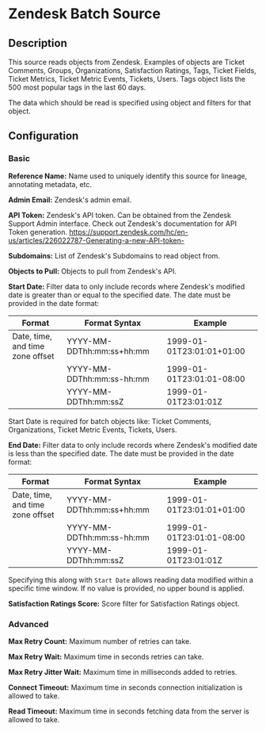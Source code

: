 # Zendesk Batch Source


Description
-----------
This source reads objects from Zendesk.
Examples of objects are Ticket Comments, Groups, Organizations, Satisfaction Ratings, Tags, Ticket Fields,
Ticket Metrics, Ticket Metric Events, Tickets, Users.
Tags object lists the 500 most popular tags in the last 60 days.

The data which should be read is specified using object and filters for that object.

Configuration
-------------

### Basic

**Reference Name:** Name used to uniquely identify this source for lineage, annotating metadata, etc.

**Admin Email:** Zendesk's admin email.

**API Token:** Zendesk's API token. Can be obtained from the Zendesk Support Admin interface.
Check out Zendesk's documentation for API Token generation.
https://support.zendesk.com/hc/en-us/articles/226022787-Generating-a-new-API-token-

**Subdomains:** List of Zendesk's Subdomains to read object from.

**Objects to Pull:** Objects to pull from Zendesk's API.

**Start Date:** Filter data to only include records where Zendesk's modified date is greater than 
or equal to the specified date. The date must be provided in the date format:

|              Format              |       Format Syntax       |          Example          |
| -------------------------------- | ------------------------- | ------------------------- |
| Date, time, and time zone offset | YYYY-MM-DDThh:mm:ss+hh:mm | 1999-01-01T23:01:01+01:00 |
|                                  | YYYY-MM-DDThh:mm:ss-hh:mm | 1999-01-01T23:01:01-08:00 |
|                                  | YYYY-MM-DDThh:mm:ssZ      | 1999-01-01T23:01:01Z      |

Start Date is required for batch objects like: Ticket Comments, Organizations, Ticket Metric Events, Tickets, Users.

**End Date:** Filter data to only include records where Zendesk's modified date is less than 
the specified date. The date must be provided in the date format:

|              Format              |       Format Syntax       |          Example          |
| -------------------------------- | ------------------------- | ------------------------- |
| Date, time, and time zone offset | YYYY-MM-DDThh:mm:ss+hh:mm | 1999-01-01T23:01:01+01:00 |
|                                  | YYYY-MM-DDThh:mm:ss-hh:mm | 1999-01-01T23:01:01-08:00 |
|                                  | YYYY-MM-DDThh:mm:ssZ      | 1999-01-01T23:01:01Z      |

Specifying this along with `Start Date` allows reading data modified within a specific time window. 
If no value is provided, no upper bound is applied.

**Satisfaction Ratings Score:** Score filter for Satisfaction Ratings object.

### Advanced

**Max Retry Count:** Maximum number of retries can take.

**Max Retry Wait:** Maximum time in seconds retries can take.

**Max Retry Jitter Wait:** Maximum time in milliseconds added to retries.

**Connect Timeout:** Maximum time in seconds connection initialization is allowed to take.

**Read Timeout:** Maximum time in seconds fetching data from the server is allowed to take.